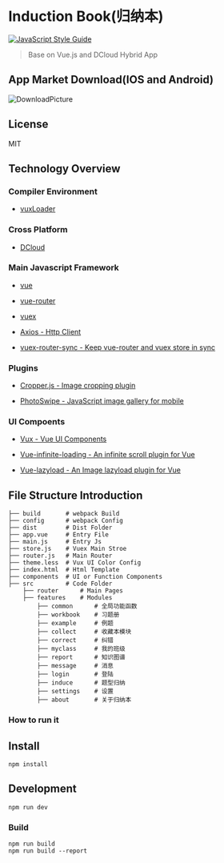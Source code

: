 # Induction Book(归纳本)

[![JavaScript Style Guide](https://img.shields.io/badge/code_style-standard-brightgreen.svg)](https://standardjs.com)

> Base on Vue.js and DCloud Hybrid App

## App Market Download(IOS and Android)

![DownloadPicture](http://okkula0y9.bkt.clouddn.com/student.png)

## License

MIT

## Technology Overview

### Compiler Environment

-	[vuxLoader](https://github.com/airyland/vux-loader)

### Cross Platform

-	[DCloud](http://www.dcloud.io/runtime.html)

### Main Javascript Framework

-	[vue](http://cn.vuejs.org/guide/)

-	[vue-router](http://router.vuejs.org/zh-cn/index.html)

-	[vuex](http://vuex.vuejs.org/zh-cn/index.html)

-	[Axios - Http Client](https://github.com/mzabriskie/axios)

-	[vuex-router-sync - Keep vue-router and vuex store in sync](https://github.com/vuejs/vuex-router-sync)

### Plugins

-	[Cropper.js - Image cropping plugin](https://fengyuanchen.github.io/cropperjs/)

-	[PhotoSwipe - JavaScript image gallery for mobile](https://github.com/dimsemenov/PhotoSwipe)

### UI Compoents

-	[Vux - Vue UI Components](https://vux.li/#/)

-	[Vue-infinite-loading - An infinite scroll plugin for Vue ](https://peachscript.github.io/vue-infinite-loading/#!/slots)

-	[Vue-lazyload - An Image lazyload plugin for Vue](https://github.com/hilongjw/vue-lazyload)

## File Structure Introduction

```
├── build       # webpack Build
├── config      # webpack Config
├── dist        # Dist Folder
├── app.vue     # Entry File
├── main.js     # Entry Js
├── store.js    # Vuex Main Stroe
├── router.js   # Main Router
├── theme.less  # Vux UI Color Config
├── index.html  # Html Template
├── components  # UI or Function Components
├── src         # Code Folder
    ├── router      # Main Pages
    ├── features    # Modules
        ├── common      # 全局功能函数
        ├── workbook    # 习题册
        ├── example     # 例题
        ├── collect     # 收藏本模块
        ├── correct     # 纠错
        ├── myclass     # 我的班级
        ├── report      # 知识图谱
        ├── message     # 消息
        ├── login       # 登陆
        ├── induce      # 题型归纳
        ├── settings    # 设置
        ├── about       # 关于归纳本
```

### How to run it

## Install
```
npm install 
```

## Development
```
npm run dev

```
### Build
```
npm run build
npm run build --report
```